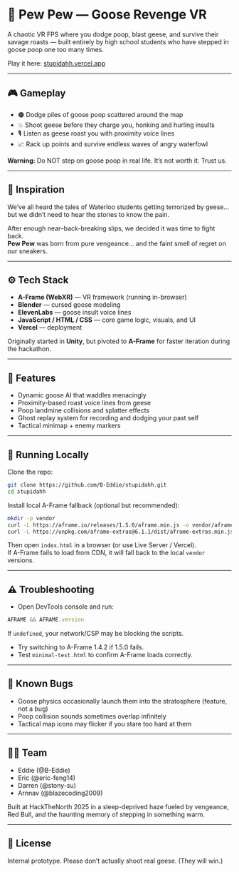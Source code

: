 # 🪿 Pew Pew — Goose Revenge VR

A chaotic VR FPS where you dodge poop, blast geese, and survive their savage roasts — built entirely by high school students who have stepped in goose poop one too many times.  

Play it here: [stupidahh.vercel.app](https://stupidahh.vercel.app)

---

## 🎮 Gameplay
- 🟤 Dodge piles of goose poop scattered around the map  
- 💥 Shoot geese before they charge you, honking and hurling insults  
- 🎙 Listen as geese roast you with proximity voice lines  
- 📈 Rack up points and survive endless waves of angry waterfowl  

**Warning:** Do NOT step on goose poop in real life. It’s not worth it. Trust us.

---

## 🧠 Inspiration
We’ve all heard the tales of Waterloo students getting terrorized by geese…  
but we didn’t need to hear the stories to know the pain.  

After enough near–back-breaking slips, we decided it was time to fight back.  
**Pew Pew** was born from pure vengeance… and the faint smell of regret on our sneakers.

---

## ⚙️ Tech Stack
- **A-Frame (WebXR)** — VR framework (running in-browser)
- **Blender** — cursed goose modeling
- **ElevenLabs** — goose insult voice lines
- **JavaScript / HTML / CSS** — core game logic, visuals, and UI
- **Vercel** — deployment

Originally started in **Unity**, but pivoted to **A-Frame** for faster iteration during the hackathon.

---

## 🧩 Features
- Dynamic goose AI that waddles menacingly  
- Proximity-based roast voice lines from geese  
- Poop landmine collisions and splatter effects  
- Ghost replay system for recording and dodging your past self  
- Tactical minimap + enemy markers

---

## 🚀 Running Locally
Clone the repo:
```bash
git clone https://github.com/B-Eddie/stupidahh.git
cd stupidahh
```

Install local A-Frame fallback (optional but recommended):
```bash
mkdir -p vendor
curl -L https://aframe.io/releases/1.5.0/aframe.min.js -o vendor/aframe.min.js
curl -L https://unpkg.com/aframe-extras@6.1.1/dist/aframe-extras.min.js -o vendor/aframe-extras.min.js
```

Then open `index.html` in a browser (or use Live Server / Vercel).  
If A-Frame fails to load from CDN, it will fall back to the local `vendor` versions.

---

## ⚠️ Troubleshooting
- Open DevTools console and run:
```js
AFRAME && AFRAME.version
```
If `undefined`, your network/CSP may be blocking the scripts.  
- Try switching to A-Frame 1.4.2 if 1.5.0 fails.
- Test `minimal-test.html` to confirm A-Frame loads correctly.

---

## 🧪 Known Bugs
- Goose physics occasionally launch them into the stratosphere (feature, not a bug)
- Poop collision sounds sometimes overlap infinitely
- Tactical map icons may flicker if you stare too hard at them

---

## 🧑‍💻 Team
- Eddie (@B-Eddie)  
- Eric (@eric-feng14)  
- Darren (@stony-su)  
- Arnnav (@blazecoding2009)

Built at HackTheNorth 2025 in a sleep-deprived haze fueled by vengeance, Red Bull, and the haunting memory of stepping in something warm.

---

## 📜 License
Internal prototype. Please don’t actually shoot real geese. (They will win.)
